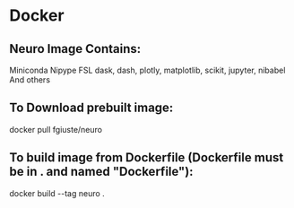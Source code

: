 # Docker
## Neuro Image Contains:
Miniconda
Nipype
FSL
dask, dash, plotly, matplotlib, scikit, jupyter, nibabel
And others

## To Download prebuilt image:
docker pull fgiuste/neuro

## To build image from Dockerfile (Dockerfile must be in . and named "Dockerfile"):
docker build --tag neuro .
